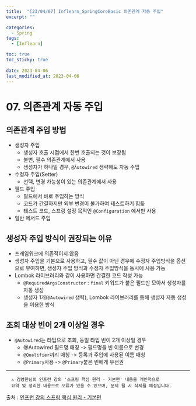 ```yaml
---
title:  "[23/04/07] Inflearn_SpringCoreBasic 의존관계 자동 주입"
excerpt: ""

categories:
  - Spring
tags:
  - [Inflearn]

toc: true
toc_sticky: true
 
date: 2023-04-06
last_modified_at: 2023-04-06
---
```

# 07. 의존관계 자동 주입

## 의존관계 주입 방법

- 생성자 주입
  - 생성자 호출 시점에서 한번 호출되는 것이 보장됨
  - 불변, 필수 의존관계에서 사용
  - 생성자가 하나일 경우, ```@Autowired``` 생략해도 자동 주입
- 수정자 주입(Setter)
  - 선택, 변경 가능성이 있는 의존관계에서 사용
- 필드 주입
  - 필드에서 바로 주입하는 방식
  - 코드가 간결하지만 외부 변경이 불가하여 테스트하기 힘듦
  - 테스트 코드, 스프링 설정 목적인 ```@Configuration``` 에서만 사용
- 일반 메서드 주입

## 생성자 주입 방식이 권장되는 이유

- 프레임워크에 의존적이지 않음
- 생성자 주입을 기본으로 사용하고, 필수 값이 아닌 경우에 수정자 주입방식을 옵션으로 부여하면, 생성자 주입 방식과 수정자 주입방식을 동시에 사용 가능
- Lombok 라이브러리와 같이 사용하면 간결한 코드 작성 가능
  - ```@RequiredArgsConstructor``` : ```final``` 키워드가 붙은 필드만 모아서 생성자를 자동 생성
  - 생성자 1개(```@Autowired``` 생략), Lombok 라이브러리를 통해 생성자 자동 생성을 이용한 방식

## 조회 대상 빈이 2개 이상일 경우

- ```@Autowired```는 타입으로 조회, 동일 타입 빈이 2개 이상일 경우
  - @Autowired 필드명 매칭 -> 필드명을 빈 이름으로 변경
  - ```@Qualifier```끼리 매칭 -> 등록과 주입에 사용된 이름 매칭
  - ```@Primary```사용 -> ```@Primary```붙은 빈에게 우선권


***
      ⚠️ 김영한님의 인프런 강의 '스프링 핵심 원리 - 기본편' 내용을 개인적으로 
      요약 및 정리한 내용으로 오류가 있을 수 있으며, 문제 될 시 삭제될 예정입니다. 

출처 : [인프런 강의 스프링 핵심 원리 - 기본편](https://inf.run/k7P8)
